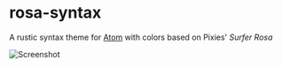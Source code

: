 # rosa-syntax

A rustic syntax theme for [Atom](https://atom.io/) with colors based on Pixies' *Surfer Rosa*

![Screenshot](http://mazz.io/images/rosa-syntax.png)
